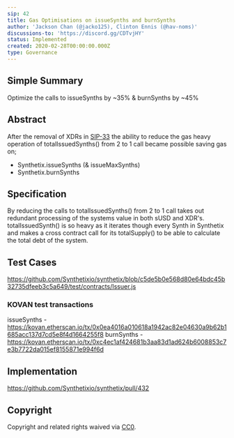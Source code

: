 ```yaml
---
sip: 42
title: Gas Optimisations on issueSynths and burnSynths
author: 'Jackson Chan (@jacko125), Clinton Ennis (@hav-noms)'
discussions-to: 'https://discord.gg/CDTvjHY'
status: Implemented
created: 2020-02-28T00:00:00.000Z
type: Governance
---
```


## Simple Summary

Optimize the calls to issueSynths by ~35% & burnSynths by ~45%

## Abstract

After the removal of XDRs in [SIP-33](https://sips.synthetix.io/sips/sip-33) the ability to reduce the gas heavy operation of totalIssuedSynths() from 2 to 1 call became possible saving gas on;
- Synthetix.issueSynths (& issueMaxSynths)
- Synthetix.burnSynths

## Specification

By reducing the calls to totalIssuedSynths() from 2 to 1 call takes out redundant processing of the systems value in both sUSD and XDR's.
totalIssuedSynth() is so heavy as it iterates though every Synth in Synthetix and makes a cross contract call for its totalSupply() to be able to calculate the total debt of the system.

## Test Cases
https://github.com/Synthetixio/synthetix/blob/c5de5b0e568d80e64bdc45b32735dfeeb3c5a649/test/contracts/Issuer.js

### KOVAN test transactions

issueSynths - https://kovan.etherscan.io/tx/0x0ea4016a010618a1942ac82e04630a9b62b1685acc137d7cd5e8f4d1664255f8
burnSynths - https://kovan.etherscan.io/tx/0xc4ec1af424681b3aa83d1ad624b6008853c7e3b7722da015ef8155871e994f6d

## Implementation
https://github.com/Synthetixio/synthetix/pull/432


## Copyright

Copyright and related rights waived via [CC0](https://creativecommons.org/publicdomain/zero/1.0/).
